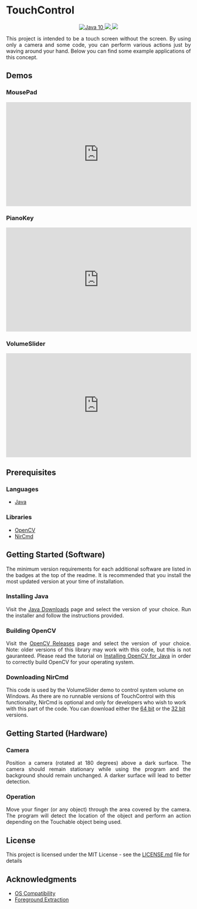 # TouchControl

<p align="center">
	<a href="http://www.oracle.com/technetwork/java/javase/downloads/jdk10-downloads-4416644.html">
    <img src="https://img.shields.io/badge/Java-10-blue.svg" alt="Java 10">
  </a>
  <a href="https://sourceforge.net/projects/opencvlibrary/files/opencv-win/3.4.1/opencv-3.4.1-vc14_vc15.exe/download">
    <img src="https://img.shields.io/badge/OpenCV-3.4.1-blue.svg">
  </a>
  <a href="LICENSE.md">
    <img src="https://img.shields.io/github/license/mattson543/TouchControl.svg">
  </a>
</p>

<p align="justify">
This project is intended to be a touch screen without the screen. By using only a camera and some code, you can perform various actions just by waving around your hand. Below you can find some example applications of this concept.
</p>

## Demos
### MousePad

<div style="position:relative;padding-top:56.25%;">
  <iframe src="https://www.youtube.com/embed/2-ApniOaKHs?rel=0" frameborder="0" allowfullscreen
    style="position:absolute;top:0;left:0;width:100%;height:100%;"></iframe>
</div>

### PianoKey

<div style="position:relative;padding-top:56.25%;">
  <iframe src="https://www.youtube.com/embed/-dA1ajjv6EE?rel=0" frameborder="0" allowfullscreen
    style="position:absolute;top:0;left:0;width:100%;height:100%;"></iframe>
</div>

### VolumeSlider

<div style="position:relative;padding-top:56.25%;">
  <iframe src="https://www.youtube.com/embed/Fd5ODeewL9c?rel=0" frameborder="0" allowfullscreen
    style="position:absolute;top:0;left:0;width:100%;height:100%;"></iframe>
</div>

## Prerequisites

### Languages
* [Java](https://go.java/index.html?intcmp=gojava-banner-java-com)

### Libraries
* [OpenCV](https://opencv.org/about.html)
* [NirCmd](http://www.nirsoft.net/utils/nircmd.html)

## Getting Started (Software)
<p align="justify">
The minimum version requirements for each additional software are listed in the badges at the top of the readme.
It is recommended that you install the most updated version at your time of installation.
</p>

### Installing Java
<p align="justify">
Visit the <a href="http://www.oracle.com/technetwork/java/javase/downloads/index.html">Java Downloads</a> 
page and select the version of your choice.
Run the installer and follow the instructions provided.
</p>

### Building OpenCV
<p align="justify">
Visit the <a href="https://opencv.org/releases.html">OpenCV Releases</a> page and select the version of your choice.
Note: older versions of this library may work with this code, but this is not gauranteed.
Please read the tutorial on
<a href="https://github.com/opencv-java/opencv-java-tutorials/blob/master/docs/source/01-installing-opencv-for-java.rst">Installing OpenCV for Java</a> 
in order to correctly build OpenCV for your operating system.
</p>

### Downloading NirCmd
This code is used by the VolumeSlider demo to control system volume on Windows. As there are no runnable versions of TouchControl with this functionality, NirCmd is optional and only for developers who wish to work with this part of the code. You can download either the [64 bit](http://www.nirsoft.net/utils/nircmd-x64.zip) or the [32 bit](http://www.nirsoft.net/utils/nircmd.zip) versions.
</p>

## Getting Started (Hardware)

### Camera
<p align="justify">
Position a camera (rotated at 180 degrees) above a dark surface. The camera should remain stationary while using the program and the background should remain unchanged. A darker surface will lead to better detection.
</p>

### Operation
<p align="justify">
Move your finger (or any object) through the area covered by the camera. The program will detect the location of the object and perform an action depending on the Touchable object being used.
</p>

## License
This project is licensed under the MIT License - see the [LICENSE.md](LICENSE.md) file for details

## Acknowledgments
* [OS Compatibility](https://stackoverflow.com/a/18780559)
* [Foreground Extraction](https://stackoverflow.com/a/27036614)
